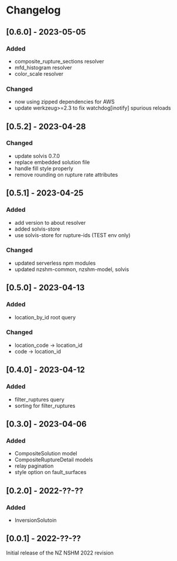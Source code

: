 # Changelog

## [0.6.0] - 2023-05-05
### Added
 - composite_rupture_sections resolver
 - mfd_histogram resolver
 - color_scale resolver

### Changed
 - now using zipped dependencies for AWS
 - update werkzeug>=2.3 to fix watchdog[inotify] spurious reloads

## [0.5.2] - 2023-04-28
### Changed
 - update solvis 0.7.0
 - replace embedded solution file
 - handle fill style properly
 - remove rounding on rupture rate attributes

## [0.5.1] - 2023-04-25
### Added
 - add version to about resolver
 - added solvis-store
 - use solvis-store for rupture-ids (TEST env only)
### Changed
 - updated serverless npm modules
 - updated nzshm-common, nzshm-model, solvis

## [0.5.0] - 2023-04-13
### Added
 - location_by_id root query
### Changed
 - location_code -> location_id
 - code -> location_id

## [0.4.0] - 2023-04-12
### Added
 - filter_ruptures query
 - sorting for filter_ruptures

## [0.3.0] - 2023-04-06
### Added
 - CompositeSolution model
 - CompositeRuptureDetail models
 - relay pagination
 - style option on fault_surfaces

## [0.2.0] - 2022-??-??
### Added
 - InversionSolutoin 

## [0.0.1] - 2022-??-??
Initial release of the NZ NSHM 2022 revision